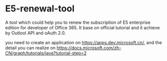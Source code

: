# E5-renewal-tool
A tool which could help you to renew the subscription of E5 enterprise edition for developer of Office 365. It base on official tutorial and it achieve by Outlool API and oAuth 2.0.

you need to create an application on https://apps.dev.microsoft.cn/, and the detail you can realize on https://docs.microsoft.com/zh-CN/graph/tutorials/java?tutorial-step=2
